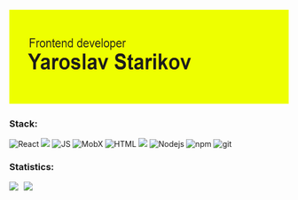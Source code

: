 <img width="550" height="170" alt="header" src="./header.png"></img>
### Stack:
<p>
  <img alt="React" src="https://img.shields.io/badge/-React-45b8d8?style=flat-square&logo=react&logoColor=white" />
  <img src="https://img.shields.io/badge/-TypeScript-3178C6?style=flat-square&logo=typescript&logoColor=white"/>
  <img alt="JS" src="https://camo.githubusercontent.com/c696dccdb32baeb9ee4ec9f9dcf114e8db9520969e183659ebbeba3d51350926/68747470733a2f2f696d672e736869656c64732e696f2f62616467652f2d4a6176615363726970742d6630646234663f7374796c653d666c61742d737175617265266c6f676f3d6a617661736372697074266c6f676f436f6c6f723d7768697465" />
  <img alt="MobX" src="https://img.shields.io/badge/-MobX-FF9955?style=flat-square&logo=mobx&logoColor=white" />
  <img alt="HTML" src="https://img.shields.io/badge/-HTML5-E34F26?style=flat-square&logo=html5&logoColor=white" />
  <img src="https://img.shields.io/badge/-CSS3-1572B6?style=flat-square&logo=CSS3&logoColor=white"/>
  <img alt="Nodejs" src="https://img.shields.io/badge/-Nodejs-43853d?style=flat-square&logo=Node.js&logoColor=white" />
  <img alt="npm" src="https://img.shields.io/badge/-NPM-CB3837?style=flat-square&logo=npm&logoColor=white" />
  <img alt="git" src="https://img.shields.io/badge/-Git-F05032?style=flat-square&logo=git&logoColor=white" />
</p>

### Statistics:
[<a href="https://github-readme-stats.vercel.app/api?username=starikovyaroslav&show_icons=true&theme=vue">
  <img align="left" height="150" style="margin-right: 10px" src="https://github-readme-stats.vercel.app/api?username=starikovyaroslav&show_icons=true&theme=vue" />
</a>](https://github-readme-stats.vercel.app/api?username=starikovyaroslav&show_icons=true&theme=vue)
[<a href="https://github-readme-stats.vercel.app/api/top-langs/?username=starikovyaroslav&show_icons=true&theme=vue">
  <img align="left" height="150" src="https://github-readme-stats.vercel.app/api/top-langs/?username=starikovyaroslav&show_icons=true&theme=vue" />
</a>](https://github-readme-stats.vercel.app/api/top-langs/?username=starikovyaroslav&show_icons=true&theme=vue)
